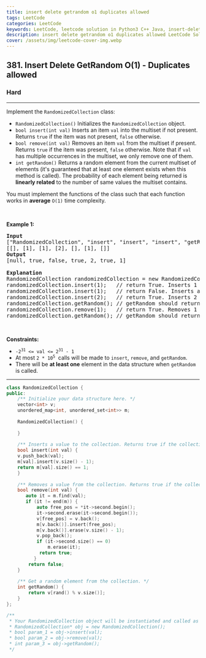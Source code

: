 ```yaml
---
title: insert delete getrandom o1 duplicates allowed
tags: LeetCode
categories: LeetCode
keywords: LeetCode, leetcode solution in Python3 C++ Java, insert-delete-getrandom-o1-duplicates-allowed solution
description: insert delete getrandom o1 duplicates allowed LeetCode Solution Explained
cover: /assets/img/leetcode-cover-img.webp
---
```



<h2>381. Insert Delete GetRandom O(1) - Duplicates allowed</h2><h3>Hard</h3><hr><div><p>Implement the <code>RandomizedCollection</code> class:</p>

<ul>
	<li><code>RandomizedCollection()</code> Initializes the <code>RandomizedCollection</code> object.</li>
	<li><code>bool insert(int val)</code> Inserts an item <code>val</code> into the multiset if not present. Returns <code>true</code> if the item was not present, <code>false</code> otherwise.</li>
	<li><code>bool remove(int val)</code> Removes an item <code>val</code> from the multiset if present. Returns <code>true</code> if the item was present, <code>false</code> otherwise. Note that if <code>val</code> has multiple occurrences in the multiset, we only remove one of them.</li>
	<li><code>int getRandom()</code> Returns a random element from the current multiset of elements (it's guaranteed that at least one element exists when this method is called). The probability of each element being returned is <strong>linearly related</strong> to the number of same values the multiset contains.</li>
</ul>

<p>You must implement the functions of the class such that each function works in&nbsp;<strong>average</strong>&nbsp;<code>O(1)</code>&nbsp;time complexity.</p>

<p>&nbsp;</p>
<p><strong>Example 1:</strong></p>

<pre><strong>Input</strong>
["RandomizedCollection", "insert", "insert", "insert", "getRandom", "remove", "getRandom"]
[[], [1], [1], [2], [], [1], []]
<strong>Output</strong>
[null, true, false, true, 2, true, 1]

<strong>Explanation</strong>
RandomizedCollection randomizedCollection = new RandomizedCollection();
randomizedCollection.insert(1);   // return True. Inserts 1 to the collection. Returns true as the collection did not contain 1.
randomizedCollection.insert(1);   // return False. Inserts another 1 to the collection. Returns false as the collection contained 1. Collection now contains [1,1].
randomizedCollection.insert(2);   // return True. Inserts 2 to the collection, returns true. Collection now contains [1,1,2].
randomizedCollection.getRandom(); // getRandom should return 1 with the probability 2/3, and returns 2 with the probability 1/3.
randomizedCollection.remove(1);   // return True. Removes 1 from the collection, returns true. Collection now contains [1,2].
randomizedCollection.getRandom(); // getRandom should return 1 and 2 both equally likely.
</pre>

<p>&nbsp;</p>
<p><strong>Constraints:</strong></p>

<ul>
	<li><code>-2<sup>31</sup> &lt;= val &lt;= 2<sup>31</sup> - 1</code></li>
	<li>At most <code>2 * 10<sup>5</sup></code>&nbsp; calls will be made to <code>insert</code>, <code>remove</code>, and <code>getRandom</code>.</li>
	<li>There will be <strong>at least one</strong> element in the data structure when <code>getRandom</code> is called.</li>
</ul>
</div>

---




```cpp
class RandomizedCollection {
public:
    /** Initialize your data structure here. */
    vector<int> v;
    unordered_map<int, unordered_set<int>> m;
    
    RandomizedCollection() {
        
    }
    
    /** Inserts a value to the collection. Returns true if the collection did not already contain the specified element. */
    bool insert(int val) {
    v.push_back(val);
    m[val].insert(v.size() - 1);
    return m[val].size() == 1;
    }
    
    /** Removes a value from the collection. Returns true if the collection contained the specified element. */
    bool remove(int val) {
       auto it = m.find(val);
       if (it != end(m)) {
           auto free_pos = *it->second.begin();
           it->second.erase(it->second.begin());
           v[free_pos] = v.back();
           m[v.back()].insert(free_pos);
           m[v.back()].erase(v.size() - 1);
           v.pop_back();
           if (it->second.size() == 0) 
               m.erase(it);
            return true;
          }
        return false;    
    }
    
    /** Get a random element from the collection. */
    int getRandom() {
        return v[rand() % v.size()];
    }
};

/**
 * Your RandomizedCollection object will be instantiated and called as such:
 * RandomizedCollection* obj = new RandomizedCollection();
 * bool param_1 = obj->insert(val);
 * bool param_2 = obj->remove(val);
 * int param_3 = obj->getRandom();
 */
```
